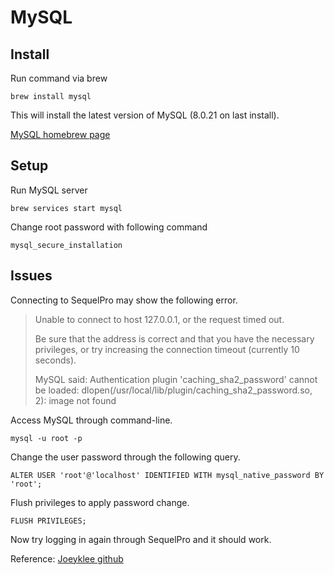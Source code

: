 # MySQL

## Install

Run command via brew

```
brew install mysql
```

This will install the latest version of MySQL (8.0.21 on last install).

[MySQL homebrew page](https://formulae.brew.sh/formula/mysql)

## Setup

Run MySQL server

```
brew services start mysql
```

Change root password with following command

```
mysql_secure_installation
```

## Issues

Connecting to SequelPro may show the following error.

> Unable to connect to host 127.0.0.1, or the request timed out.
>
> Be sure that the address is correct and that you have the necessary privileges, or try increasing the connection timeout (currently 10 seconds).
>
>MySQL said: Authentication plugin 'caching_sha2_password' cannot be loaded: dlopen(/usr/local/lib/plugin/caching_sha2_password.so, 2): image not found
>

Access MySQL through command-line.

```
mysql -u root -p
```

Change the user password through the following query.

```
ALTER USER 'root'@'localhost' IDENTIFIED WITH mysql_native_password BY 'root';
```

Flush privileges to apply password change.

```
FLUSH PRIVILEGES;
```

Now try logging in again through SequelPro and it should work.

Reference: [Joeyklee github](https://gist.github.com/joeyklee/5ada6a254804c33dbebbca4161277836)
